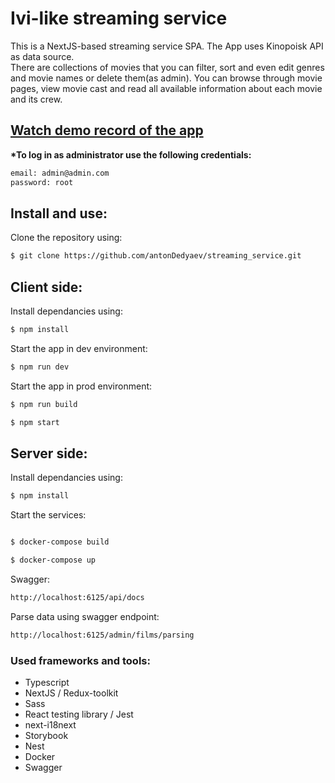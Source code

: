 # Ivi-like streaming service

This is a NextJS-based streaming service SPA. The App uses Kinopoisk API as data source.  
There are collections of movies that you can filter, sort and even edit genres and movie names or delete them(as admin).
You can browse through movie pages, view movie cast and read all available information about each movie and its crew.

## **[Watch demo record of the app]('./client/src/assets/Demo.mov')**

**\*To log in as administrator use the following credentials:**<br>

```sh
email: admin@admin.com
password: root
```

## Install and use:

Clone the repository using:

```sh
$ git clone https://github.com/antonDedyaev/streaming_service.git
```

## Client side:

Install dependancies using:

```sh
$ npm install
```

Start the app in dev environment:

```sh
$ npm run dev
```

Start the app in prod environment:

```sh
$ npm run build

$ npm start
```

## Server side:

Install dependancies using:

```bash
$ npm install
```

Start the services:

```bash

$ docker-compose build

$ docker-compose up
```

Swagger:

```bash
http://localhost:6125/api/docs
```

Parse data using swagger endpoint:

```bash
http://localhost:6125/admin/films/parsing
```

### Used frameworks and tools:

- Typescript
- NextJS / Redux-toolkit
- Sass
- React testing library / Jest
- next-i18next
- Storybook
- Nest
- Docker
- Swagger
